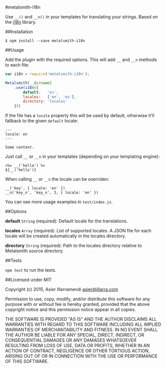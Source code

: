 #metalsmith-i18n

Use `__()` and `__n()` in your templates for translating your strings. Based on the [i18n](https://github.com/mashpie/i18n-node) library.

##Installation

    $ npm install --save metalsmith-i18n

##Usage

Add the plugin with the required options. This will add `__` and `__n` methods to each file:

```javascript
var i18n = require('metalsmith-i18n');

Metalsmith(__dirname)
    .use(i18n({
        default:   'es',
        locales:   ['en', 'es'],
        directory: 'locales'
    }))

```

If the file has a `locale` property this will be used by default, otherwise it'll fallback to the given `default` locale:

```
---
locale: en
---

Some content.
```

Just call `__` or `__n` in your templates (depending on your templating engine):

```
<%= __('hello') %>
${__('hello')}
```

When calling `__` or `__n` the locale can be overriden:

```
__('key', { locale: 'en' })
__n('key_n', 'key_n', 3, { locale: 'en' })
```

You can see more usage examples in `test/index.js`.

##Options

**default** `String` (required): Default locale for the translations.

**locales** `Array` (required): List of supported locales. A JSON file for each locale will be created automatically in the locales directory.

**directory** `String` (required): Path to the locales directory relative to Metalsmith source directory.

##Tests

`npm test` to run the tests.

##Licensed under MIT

Copyright (c) 2015, Asier Illarramendi <asier@illarra.com>

Permission to use, copy, modify, and/or distribute this software for any
purpose with or without fee is hereby granted, provided that the above
copyright notice and this permission notice appear in all copies.

THE SOFTWARE IS PROVIDED "AS IS" AND THE AUTHOR DISCLAIMS ALL WARRANTIES
WITH REGARD TO THIS SOFTWARE INCLUDING ALL IMPLIED WARRANTIES OF
MERCHANTABILITY AND FITNESS. IN NO EVENT SHALL THE AUTHOR BE LIABLE FOR
ANY SPECIAL, DIRECT, INDIRECT, OR CONSEQUENTIAL DAMAGES OR ANY DAMAGES
WHATSOEVER RESULTING FROM LOSS OF USE, DATA OR PROFITS, WHETHER IN AN
ACTION OF CONTRACT, NEGLIGENCE OR OTHER TORTIOUS ACTION, ARISING OUT OF
OR IN CONNECTION WITH THE USE OR PERFORMANCE OF THIS SOFTWARE.
